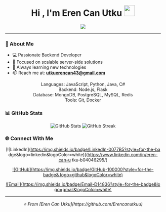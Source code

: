  <h1 align="center">Hi , I'm Eren Can Utku <img 
  src="https://media.giphy.com/media/TEnXkcsHrP4YedChhA/giphy.gif" 
  width="35"></h1>
  <p align="center">
    <a href="https://github.com/DenverCoder1/readme-typing-svg"><img 
  src="https://readme-typing-svg.herokuapp.com?lines=Software+Engineer;Backe
  nd+Developer;Node.js%20|%20Python%20|%20Java%20;Always%20learning%20new%20
  things&center=true&width=500&height=50"></a>
  </p>

  ---

  ### 🚀 About Me
  - 💻 Passionate Backend Developer
  - 🎯 Focused on scalable server-side solutions
  - 🌱 Always learning new technologies
  - 📫 Reach me at: **utkuerencan43@gmail.com**


  <div align="center">
    Languages: JavaScript, Python, Java, C#

  </div>
   <div align="center">
     Backend:   Node.js, Flask
  </div>
   <div align="center">
     Database:  MongoDB, PostgreSQL, MySQL, Redis

  </div>
   <div align="center">
     Tools:     Git, Docker

  </div>




 
  
  ### 📊 GitHub Stats
  <div align="center">
    <img src="https://github-readme-stats.vercel.app/api?username=Erencanutk
  uu&show_icons=true&theme=radical&hide_border=true" alt="GitHub Stats" />
    <img src="https://github-readme-streak-stats.herokuapp.com/?user=Erencan
  utkuu&theme=radical&hide_border=true" alt="GitHub Streak" />
  </div>

  ### 🌐 Connect With Me
  <div align="center">

  [![LinkedIn](https://img.shields.io/badge/LinkedIn-0077B5?style=for-the-ba
  dge&logo=linkedin&logoColor=white)](https://www.linkedin.com/in/eren-can-u
  tku-b04046295/)

  [![GitHub](https://img.shields.io/badge/GitHub-100000?style=for-the-badge&
  logo=github&logoColor=white)](https://github.com/Erencanutkuu)

  [![Email](https://img.shields.io/badge/Email-D14836?style=for-the-badge&lo
  go=gmail&logoColor=white)](mailto:utkuerencan43@gmail.com)

  </div>

  ---
  <div align="center">
    <i>⭐️ From [Eren Can Utku](https://github.com/Erencanutkuu)</i>
  </div>


